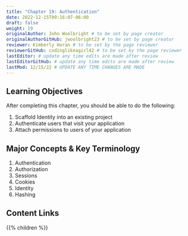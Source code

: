 ```yaml
---
title: "Chapter 19: Authentication"
date: 2022-12-15T09:16:07-06:00
draft: false
weight: 19
originalAuthor: John Woolbright # to be set by page creator
originalAuthorGitHub: jwoolbright23 # to be set by page creator
reviewer: Kimberly Horan # to be set by the page reviewer
reviewerGitHub: codinglikeagirl42 # to be set by the page reviewer
lastEditor: # update any time edits are made after review
lastEditorGitHub: # update any time edits are made after review
lastMod: 12/15/22 # UPDATE ANY TIME CHANGES ARE MADE
---
```


## Learning Objectives

After completing this chapter, you should be able to do the following:
1. Scaffold Identity into an existing project
1. Authenticate users that visit your application
1. Attach permissions to users of your application

## Major Concepts & Key Terminology

1. Authentication
1. Authorization
1. Sessions
1. Cookies
1. Identity
1. Hashing

## Content Links

{{% children %}}
